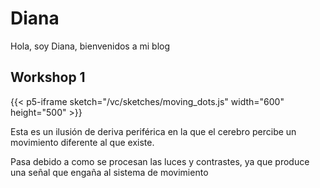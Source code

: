 # Diana

Hola, soy Diana, bienvenidos a mi blog

## Workshop 1

{{< p5-iframe sketch="/vc/sketches/moving_dots.js" width="600" height="500" >}}

Esta es un ilusión de deriva periférica en la que el cerebro percibe un movimiento diferente al que existe.

Pasa debido a como se procesan las luces y contrastes, ya que produce una señal que engaña al sistema de movimiento
